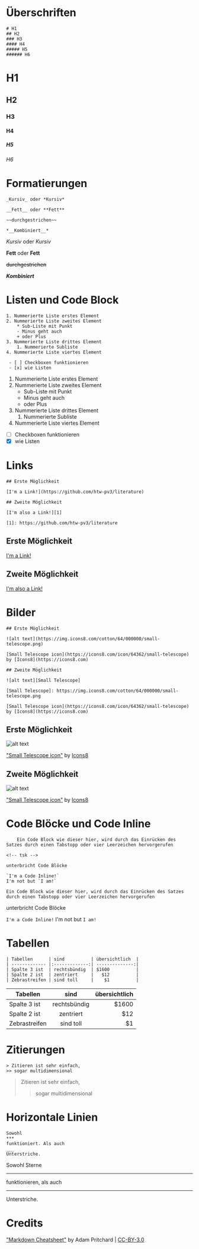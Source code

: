 # Überschriften

	# H1
    ## H2
    ### H3
    #### H4
    ##### H5
    ###### H6

# H1
## H2
### H3
#### H4
##### H5
###### H6

# Formatierungen

	_Kursiv_ oder *Kursiv*
    
    __Fett__ oder **Fett**
    
    ~~durchgestrichen~~
    
    *__Kombiniert__*

_Kursiv_ oder *Kursiv*

__Fett__ oder **Fett**

~~durchgestrichen~~

*__Kombiniert__*

# Listen und Code Block

    1. Nummerierte Liste erstes Element
    2. Nummerierte Liste zweites Element
    	* Sub-Liste mit Punkt
    	- Minus geht auch
  		+ oder Plus 
    3. Nummerierte Liste drittes Element
    	1. Nummerierte Subliste
    4. Nummerierte Liste viertes Element

	 - [ ] Checkboxen funktionieren
	 - [x] wie Listen

1. Nummerierte Liste erstes Element
2. Nummerierte Liste zweites Element
  	* Sub-Liste mit Punkt
  	- Minus geht auch
  	+ oder Plus 
3. Nummerierte Liste drittes Element
	1. Nummerierte Subliste
4. Nummerierte Liste viertes Element

- [ ] Checkboxen funktionieren
- [x] wie Listen

# Links

	## Erste Möglichkeit
    
    [I'm a Link!](https://github.com/htw-pv3/literature)
    
    ## Zweite Möglichkeit
    
    [I'm also a Link!][1]
    
    [1]: https://github.com/htw-pv3/literature

## Erste Möglichkeit

[I'm a Link!](https://github.com/htw-pv3/literature)

## Zweite Möglichkeit

[I'm also a Link!][1]

[1]: https://github.com/htw-pv3/literature

# Bilder

	## Erste Möglichkeit

	![alt text](https://img.icons8.com/cotton/64/000000/small-telescope.png)

	[Small Telescope icon](https://icons8.com/icon/64362/small-telescope) by [Icons8](https://icons8.com)

	## Zweite Möglichkeit

	![alt text][Small Telescope]

	[Small Telescope]: https://img.icons8.com/cotton/64/000000/small-telescope.png

	[Small Telescope icon](https://icons8.com/icon/64362/small-telescope) by [Icons8](https://icons8.com)

## Erste Möglichkeit

![alt text](https://img.icons8.com/cotton/64/000000/small-telescope.png)

["Small Telescope icon"](https://icons8.com/icon/64362/small-telescope) by [Icons8](https://icons8.com)

## Zweite Möglichkeit

![alt text][Small Telescope]

[Small Telescope]: https://img.icons8.com/cotton/64/000000/small-telescope.png

["Small Telescope icon"](https://icons8.com/icon/64362/small-telescope) by [Icons8](https://icons8.com)

# Code Blöcke und Code Inline

		Ein Code Block wie dieser hier, wird durch das Einrücken des Satzes durch einen Tabstopp oder vier Leerzeichen hervorgerufen

    <!-- tsk -->
    
    unterbricht Code Blöcke
    
    `I'm a Code Inline!`
	I'm not but `I am!`

<!-- tsk -->

	Ein Code Block wie dieser hier, wird durch das Einrücken des Satzes durch einen Tabstopp oder vier Leerzeichen hervorgerufen

<!-- tsk -->

unterbricht Code Blöcke

`I'm a Code Inline!`
I'm not but `I am!`

# Tabellen

	| Tabellen      | sind          | übersichtlich  |
    | ------------- |:-------------:| --------------:|
    | Spalte 3 ist  | rechtsbündig  | $1600          |
    | Spalte 2 ist  | zentriert     |   $12 		 |
    | Zebrastreifen | sind toll     |    $1			 |

| Tabellen      | sind          | übersichtlich  |
| ------------- |:-------------:| --------------:|
| Spalte 3 ist  | rechtsbündig  | $1600          |
| Spalte 2 ist  | zentriert     |   $12 		 |
| Zebrastreifen | sind toll     |    $1			 |

# Zitierungen

	> Zitieren ist sehr einfach,
	>> sogar multidimensional

> Zitieren ist sehr einfach,
>> sogar multidimensional

# Horizontale Linien

	Sowohl
	***
	funktioniert. Als auch
	___
	Unterstriche.

Sowohl Sterne
***
funktionieren, als auch
___
Unterstriche.

# Credits

["Markdown Cheatsheet"](https://github.com/adam-p/markdown-here/wiki/Markdown-Cheatsheet) by Adam Pritchard | [CC-BY-3.0](https://creativecommons.org/licenses/by/3.0/)
